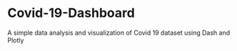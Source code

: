 # Covid-19-Dashboard
A simple data analysis and visualization of Covid 19 dataset using Dash and Plotly
